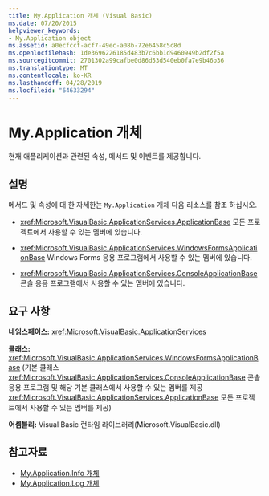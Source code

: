 ```yaml
---
title: My.Application 개체 (Visual Basic)
ms.date: 07/20/2015
helpviewer_keywords:
- My.Application object
ms.assetid: a0ecfccf-acf7-49ec-a08b-72e6458c5c8d
ms.openlocfilehash: 1de3696226185d483b7c6bb1d9460949b2df2f5a
ms.sourcegitcommit: 2701302a99cafbe0d86d53d540eb0fa7e9b46b36
ms.translationtype: MT
ms.contentlocale: ko-KR
ms.lasthandoff: 04/28/2019
ms.locfileid: "64633294"
---
```

# <a name="myapplication-object"></a>My.Application 개체
현재 애플리케이션과 관련된 속성, 메서드 및 이벤트를 제공합니다.  
  
## <a name="remarks"></a>설명  
 메서드 및 속성에 대 한 자세한는 `My.Application` 개체 다음 리소스를 참조 하십시오.  
  
- <xref:Microsoft.VisualBasic.ApplicationServices.ApplicationBase> 모든 프로젝트에서 사용할 수 있는 멤버에 있습니다.  
  
- <xref:Microsoft.VisualBasic.ApplicationServices.WindowsFormsApplicationBase> Windows Forms 응용 프로그램에서 사용할 수 있는 멤버에 있습니다.  
  
- <xref:Microsoft.VisualBasic.ApplicationServices.ConsoleApplicationBase> 콘솔 응용 프로그램에서 사용할 수 있는 멤버에 있습니다.  
  
## <a name="requirements"></a>요구 사항  
 **네임스페이스:** <xref:Microsoft.VisualBasic.ApplicationServices>  
  
 **클래스:** <xref:Microsoft.VisualBasic.ApplicationServices.WindowsFormsApplicationBase> (기본 클래스 <xref:Microsoft.VisualBasic.ApplicationServices.ConsoleApplicationBase> 콘솔 응용 프로그램 및 해당 기본 클래스에서 사용할 수 있는 멤버를 제공 <xref:Microsoft.VisualBasic.ApplicationServices.ApplicationBase> 모든 프로젝트에서 사용할 수 있는 멤버를 제공)  
  
 **어셈블리:** Visual Basic 런타임 라이브러리(Microsoft.VisualBasic.dll)  
  
## <a name="see-also"></a>참고자료

- [My.Application.Info 개체](../../../visual-basic/language-reference/objects/my-application-info-object.md)
- [My.Application.Log 개체](../../../visual-basic/language-reference/objects/my-application-log-object.md)
